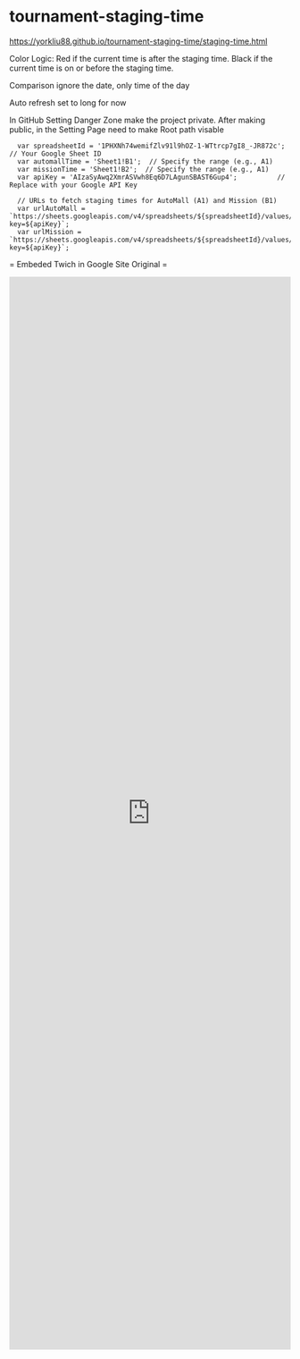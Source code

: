 # tournament-staging-time
https://yorkliu88.github.io/tournament-staging-time/staging-time.html

Color Logic:
Red if the current time is after the staging time.
Black if the current time is on or before the staging time.

Comparison ignore the date, only time of the day

Auto refresh set to long for now

In GitHub Setting Danger Zone make the project private. After making public, in the Setting Page need to make Root path visable

      var spreadsheetId = '1PHXNh74wemifZlv91l9hOZ-1-WTtrcp7gI8_-JR872c';  // Your Google Sheet ID
      var automallTime = 'Sheet1!B1';  // Specify the range (e.g., A1)
      var missionTime = 'Sheet1!B2';  // Specify the range (e.g., A1)
      var apiKey = 'AIzaSyAwq2XmrASVwh8Eq6D7LAgunSBAST6Gup4';          // Replace with your Google API Key

      // URLs to fetch staging times for AutoMall (A1) and Mission (B1)
      var urlAutoMall = `https://sheets.googleapis.com/v4/spreadsheets/${spreadsheetId}/values/${automallTime}?key=${apiKey}`;
      var urlMission = `https://sheets.googleapis.com/v4/spreadsheets/${spreadsheetId}/values/${missionTime}?key=${apiKey}`;


= Embeded Twich in Google Site Original =
<div style="text-align: center;">
    <iframe src="https://player.twitch.tv/?channel=rinsingstars&parent=sites.google.com&parent=play.google.com"
            height="1920"
            width="100%"
            frameborder="0"
            scrolling="no"
            allowfullscreen="true">
    </iframe>
</div>
